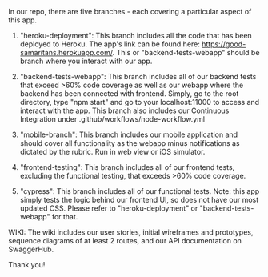 In our repo, there are five branches - each covering a particular aspect of this app.

1. "heroku-deployment": This branch includes all the code that has been deployed to Heroku. The app's link can be found here: https://good-samaritans.herokuapp.com/. This or "backend-tests-webapp" should be branch where you interact with our app.

2. "backend-tests-webapp": This branch includes all of our backend tests that exceed >60% code coverage as well as our webapp where the backend has been connected with frontend. Simply, go to the root directory, type "npm start" and go to your localhost:11000 to access and interact with the app. This branch also includes our Continuous Integration under .github/workflows/node-workflow.yml

3. "mobile-branch": This branch includes our mobile application and should cover all functionality as the webapp minus notifications as dictated by the rubric. Run in web view or iOS simulator.

4. "frontend-testing": This branch includes all of our frontend tests, excluding the functional testing, that exceeds >60% code coverage. 

5. "cypress": This branch includes all of our functional tests. Note: this app simply tests the logic behind our frontend UI, so does not have our most updated CSS. Please refer to "heroku-deployment" or "backend-tests-webapp" for that.

WIKI: The wiki includes our user stories, initial wireframes and prototypes, sequence diagrams of at least 2 routes, and our API documentation on SwaggerHub.

Thank you!
